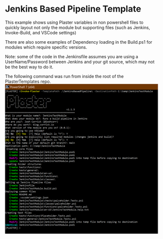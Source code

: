 # Jenkins Based Pipeline Template

This example shows using Plaster variables in non powershell files to quickly layout not only the module but supporting files (such as Jenkins, Invoke-Build, and VSCode settings)

There are also some examples of Dependency loading in the Build.ps1 for modules which require specific versions.

Note: some of the code in the Jenkinsfile assumes you are using a UserName/Password between Jenkins and your git source, which may not be the best way to do it.

The following command was run from inside the root of the PlasterTemplates repo.
![JenkinsBasedPipeline](resources/example.PNG)